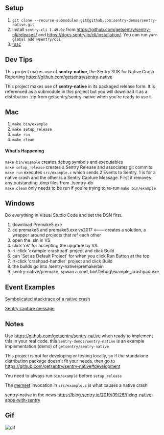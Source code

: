 ## Setup
1. `git clone --recurse-submodules git@github.com:sentry-demos/sentry-native.git`
2. install `sentry-cli 1.49.0z` from https://github.com/getsentry/sentry-cli/releases/ and https://docs.sentry.io/cli/installation/. You can run `yarn global add @sentry/cli`
3. [mac](#mac)

## Dev Tips

This project makes use of **sentry-native**, the Sentry SDK for Native Crash Reporting https://github.com/getsentry/sentry-native

This project makes use of **sentry-native** in its packaged release form. It is referenced as a submodule in this project but you will download it as a distribution .zip from getsentry/sentry-native when you're ready to use it

## Mac
1. `make bin/example`
2. `make setup_release`
3. `make run`
4. `make clean`

#### What's Happening
`make bin/example` creates debug symbols and executables  
`make setup_release` creates a Sentry Release and associates git commits  
`make run` executes `src/example.c` which sends 2 Events to Sentry. 1 is for a native crash and the other is a Sentry Capture Message. First it removes any outstanding .dmp files from ./sentry-db  
`make clean` only needs to be run if you're trying to re-run `make bin/example`

## Windows
Do everything in Visual Studio Code and set the DSN first.
1. download Premake5.exe
2. cd premake5 and
premake5.exe vs2017 <---creates a solution, a wrapper around projects that ref each other
3. open the .sln in VS
4. click 'ok' for accepting the upgrade by VS.
5. rt-click 'example-crashpad' project and click Build
6. can 'Set as Default Project' for when you click Run Button at the top
7. rt-click 'crashpad-handler' project and click Build
8. the builds go into /sentry-native/premake/bin
9. sentry-native/premake, spwan a cmd, bin\Debug\example_crashpad.exe

## Event Examples
[Symbolicated stacktrace of a native crash](screenshots/native-crash-stacktrace.png)

[Sentry capture message](screenshots/message-capture.png)

## Notes
Use https://github.com/getsentry/sentry-native when ready to implement this in your real code. this `sentry-demos/sentry-native` is an example implementation (demo) of `getsentry/sentry-native`

This project is not for developing or testing locally, so if the standalone distribution package doesn't fit your needs, then go to https://github.com/getsentry/sentry-native#development

You need to always run `bin/example` before `setup_release`

The [memset](http://www.cplusplus.com/reference/cstring/memset/) invocation in `src/example.c` is what causes a native crash

sentry-native in the news https://blog.sentry.io/2019/09/26/fixing-native-apps-with-sentry

## Gif
![gif](screenshots/sentry-native-2-events-150.gif)
